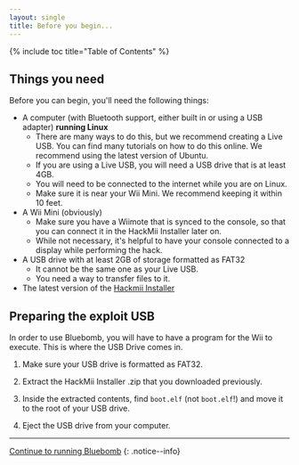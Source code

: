 ```yaml
---
layout: single
title: Before you begin...
---
```


{% include toc title="Table of Contents" %}

## Things you need

Before you can begin, you'll need the following things:

- A computer (with Bluetooth support, either built in or using a USB adapter) **running Linux**
  - There are many ways to do this, but we recommend creating a Live USB. You can find many tutorials on how to do this online. We recommend using the latest version of Ubuntu.
  - If you are using a Live USB, you will need a USB drive that is at least 4GB.
  - You will need to be connected to the internet while you are on Linux.
  - Make sure it is near your Wii Mini. We recommend keeping it within 10 feet.
- A Wii Mini (obviously)
  - Make sure you have a Wiimote that is synced to the console, so that you can connect it in the HackMii Installer later on.
  - While not necessary, it's helpful to have your console connected to a display while performing the hack.
- A USB drive with at least 2GB of storage formatted as FAT32
  - It cannot be the same one as your Live USB.
  - You need a way to transfer files to it.
- The latest version of the [Hackmii Installer](https://bootmii.org/download/)

## Preparing the exploit USB

In order to use Bluebomb, you will have to have a program for the Wii to execute. This is where the USB Drive comes in.

1. Make sure your USB drive is formatted as FAT32.

2. Extract the HackMii Installer .zip that you downloaded previously.

3. Inside the extracted contents, find ``boot.elf`` (not ``boot.elf``!) and move it to the root of your USB drive.

4. Eject the USB drive from your computer.

---

[Continue to running Bluebomb](/palbluebombprocedure)
{: .notice--info}
